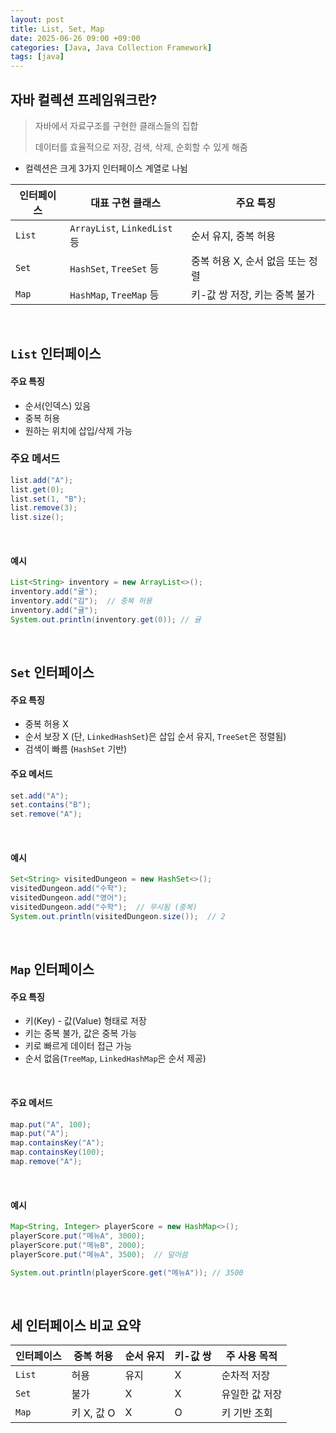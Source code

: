 ```yaml
---
layout: post
title: List, Set, Map
date: 2025-06-26 09:00 +09:00
categories: [Java, Java Collection Framework]
tags: [java]
---
```


## 자바 컬렉션 프레임워크란?

> 자바에서 자료구조를 구현한 클래스들의 집합
>
> 데이터를 효율적으로 저장, 검색, 삭제, 순회할 수 있게 해줌

- 컬렉션은 크게 3가지 인터페이스 계열로 나뉨

| 인터페이스 | 대표 구현 클래스 | 주요 특징 |
|-|-|-|
| `List` | `ArrayList`, `LinkedList` 등 | 순서 유지, 중복 허용 |
| `Set` | `HashSet`, `TreeSet` 등 | 중복 허용 X, 순서 없음 또는 정렬 |
| `Map` | `HashMap`, `TreeMap` 등 | 키-값 쌍 저장, 키는 중복 불가 |

<br>

## `List` 인터페이스

#### 주요 특징

- 순서(인덱스) 있음
- 중복 허용
- 원하는 위치에 삽입/삭제 가능

### 주요 메서드

```java
list.add("A");
list.get(0);
list.set(1, "B");
list.remove(3);
list.size();
```

<br>

#### 예시 

```java
List<String> inventory = new ArrayList<>();
inventory.add("귤");
inventory.add("김");  // 중복 허용
inventory.add("귤");
System.out.println(inventory.get(0)); // 귤
```

<br>

## `Set` 인터페이스

#### 주요 특징 

- 중복 허용 X
- 순서 보장 X (단, `LinkedHashSet`)은 삽입 순서 유지, `TreeSet`은 정렬됨)
- 검색이 빠름 (`HashSet` 기반)

#### 주요 메서드

```java
set.add("A");
set.contains("B");
set.remove("A");
```

<br>

#### 예시

```java
Set<String> visitedDungeon = new HashSet<>();
visitedDungeon.add("수학");
visitedDungeon.add("영어");
visitedDungeon.add("수학");  // 무시됨 (중복)
System.out.println(visitedDungeon.size());  // 2
```

<br>

## `Map` 인터페이스

#### 주요 특징

- 키(Key) - 값(Value) 형태로 저장
- 키는 중복 불가, 값은 중복 가능
- 키로 빠르게 데이터 접근 가능
- 순서 없음(`TreeMap`, `LinkedHashMap`은 순서 제공)

<br>

#### 주요 메서드

```java
map.put("A", 100);
map.put("A");
map.containsKey("A");
map.containsKey(100);
map.remove("A");
```

<br>

#### 예시

```java
Map<String, Integer> playerScore = new HashMap<>();
playerScore.put("메뉴A", 3000);
playerScore.put("메뉴B", 2000);
playerScore.put("메뉴A", 3500);  // 덮어씀

System.out.println(playerScore.get("메뉴A")); // 3500
```

<br>

## 세 인터페이스 비교 요약

| 인터페이스 | 중복 허용 | 순서 유지 | 키-값 쌍 | 주 사용 목적 |
|-|-|-|-|-|
| `List` | 허용 | 유지 | X | 순차적 저장 |
| `Set` | 불가 | X | X | 유일한 값 저장 |
| `Map` | 키 X, 값 O | X | O | 키 기반 조회 |
